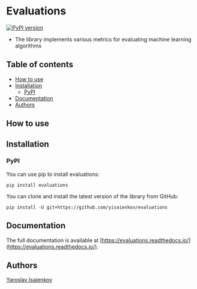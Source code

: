 # Evaluations
[![PyPI version](https://badge.fury.io/py/evaluations.svg)](https://badge.fury.io/py/evaluations)

* The library implements various metrics for evaluating machine learning algorithms


## Table of contents
- [How to use](#how-to-use)
- [Installation](#installation)
  - [PyPI](#pypi)
- [Documentation](#documentation)
- [Authors](#authors)


## How to use

## Installation

### PyPI
You can use pip to install evaluations:
```
pip install evaluations
```
You can clone and install the latest version of the library from GitHub:
```
pip install -U git+https://github.com/yisaienkov/evaluations
```

## Documentation
The full documentation is available at [https://evaluations.readthedocs.io/](https://evaluations.readthedocs.io/).

## Authors
[Yaroslav Isaienkov](https://www.linkedin.com/in/yisaienkov/)
